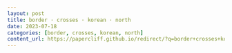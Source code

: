 ```yaml
---
layout: post
title: border · crosses · korean · north
date: 2023-07-18
categories: [border, crosses, korean, north]
content_url: https://papercliff.github.io/redirect/?q=border+crosses+korean+north&tbs=cdr:1,cd_min:7/17/2023,cd_max:7/19/2023
---
```


